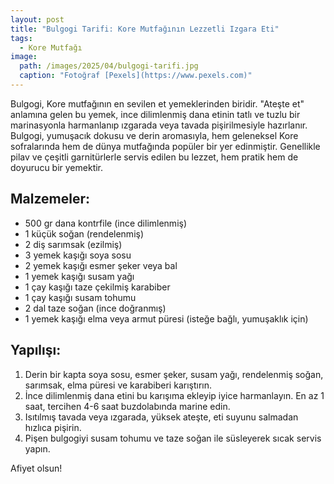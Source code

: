 ```yaml
---
layout: post
title: "Bulgogi Tarifi: Kore Mutfağının Lezzetli Izgara Eti"
tags:
  - Kore Mutfağı
image: 
  path: /images/2025/04/bulgogi-tarifi.jpg
  caption: "Fotoğraf [Pexels](https://www.pexels.com)"
---
```


Bulgogi, Kore mutfağının en sevilen et yemeklerinden biridir. "Ateşte et" anlamına gelen bu yemek, ince dilimlenmiş dana etinin tatlı ve tuzlu bir marinasyonla harmanlanıp ızgarada veya tavada pişirilmesiyle hazırlanır. Bulgogi, yumuşacık dokusu ve derin aromasıyla, hem geleneksel Kore sofralarında hem de dünya mutfağında popüler bir yer edinmiştir. Genellikle pilav ve çeşitli garnitürlerle servis edilen bu lezzet, hem pratik hem de doyurucu bir yemektir.

## Malzemeler:

- 500 gr dana kontrfile (ince dilimlenmiş)
- 1 küçük soğan (rendelenmiş)
- 2 diş sarımsak (ezilmiş)
- 3 yemek kaşığı soya sosu
- 2 yemek kaşığı esmer şeker veya bal
- 1 yemek kaşığı susam yağı
- 1 çay kaşığı taze çekilmiş karabiber
- 1 çay kaşığı susam tohumu
- 2 dal taze soğan (ince doğranmış)
- 1 yemek kaşığı elma veya armut püresi (isteğe bağlı, yumuşaklık için)

## Yapılışı:

1. Derin bir kapta soya sosu, esmer şeker, susam yağı, rendelenmiş soğan, sarımsak, elma püresi ve karabiberi karıştırın.
2. İnce dilimlenmiş dana etini bu karışıma ekleyip iyice harmanlayın. En az 1 saat, tercihen 4-6 saat buzdolabında marine edin.
3. Isıtılmış tavada veya ızgarada, yüksek ateşte, eti suyunu salmadan hızlıca pişirin.
4. Pişen bulgogiyi susam tohumu ve taze soğan ile süsleyerek sıcak servis yapın.

Afiyet olsun!